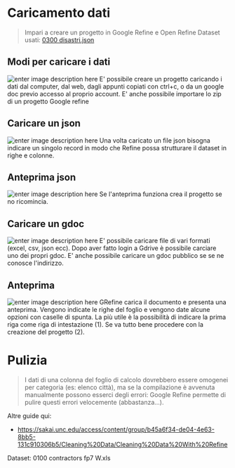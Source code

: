 

# Caricamento dati
> Impari a creare un progetto in Google Refine e Open Refine
Dataset usati: [0300 disastri.json][1]

## Modi per caricare i dati
![enter image description here][2] 
E' possibile creare un progetto caricando i dati dal computer, dal web, dagli appunti copiati con ctrl+c, o da un google doc previo accesso al proprio account. E' anche possibile importare lo zip di un progetto Google refine

## Caricare un json
![enter image description here][4]
Una volta caricato un file json bisogna indicare un singolo record in modo che Refine possa strutturare il dataset in righe e colonne.

## Anteprima json
![enter image description here][5]
Se l'anteprima funziona crea il progetto se no ricomincia.

## Caricare un gdoc
![enter image description here][6]
E' possibile caricare file di vari formati (excel, csv, json ecc). Dopo aver fatto login a Gdrive è possibile carciare uno dei propri gdoc. E' anche possibile caricare un gdoc pubblico se se ne conosce l'indirizzo.

## Anteprima
![enter image description here][7]
GRefine carica il documento e presenta una anteprima. Vengono indicate le righe del foglio e vengono date alcune opzioni con caselle di spunta. La più utile è la possibilità di indicare la prima riga come riga di intestazione (1). Se va tutto bene procedere con la creazione del progetto (2).

# Pulizia

> I dati di una colonna del foglio di calcolo dovrebbero essere omogenei per categoria (es: elenco città), ma se la compilazione è avvenuta manualmente possono esserci degli errori: Google Refine permette di pulire questi errori velocemente (abbastanza...). 

Altre guide qui:
- https://sakai.unc.edu/access/content/group/b45a6f34-de04-4e63-8bb5-131c910306b5/Cleaning%20Data/Cleaning%20Data%20With%20Refine

Dataset: 0100 contractors fp7 W.xls


  [1]: https://www.dropbox.com/s/ovq6pqtn8hup00i/0300%20disastri.json
  [2]: https://www.dropbox.com/s/28uqkw42n55zv3c/media_1355734512098.png
  [3]: https://www.dropbox.com/s/wphjij1kttsuxp1/IMG_0217.JPG
  [4]: https://www.dropbox.com/sh/nynavywsvaeznio/obeQ8wYaSt/tutorial%20dataset/Tutorial%20dataset%20html/lessons/images/Caricamento_dati/Screen_Shot_2014-01-23_at_22.53.12.png
  [5]: https://www.dropbox.com/sh/nynavywsvaeznio/Ry75WHezxR/tutorial%20dataset/Tutorial%20dataset%20html/lessons/images/Caricamento_dati/media_1390514131220.png
  [6]: https://www.dropbox.com/sh/nynavywsvaeznio/RZl8eRZY9s/tutorial%20dataset/Tutorial%20dataset%20html/lessons/images/Caricamento_dati/media_1355734683778.png
  [7]: https://www.dropbox.com/sh/nynavywsvaeznio/EYmLmulpTz/tutorial%20dataset/Tutorial%20dataset%20html/lessons/images/Caricamento_dati/media_1355734770880.png
